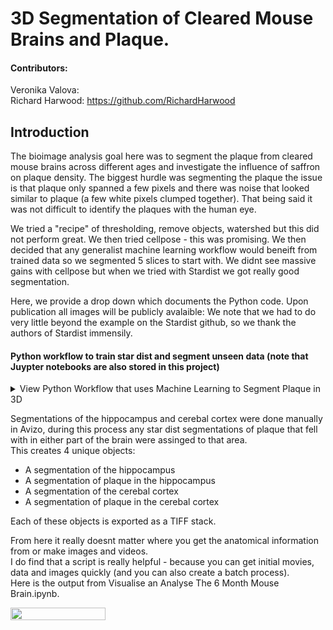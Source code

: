 # 3D Segmentation of Cleared Mouse Brains and Plaque.

#### Contributors: 
Veronika Valova:   <br>
Richard Harwood: https://github.com/RichardHarwood <br>

## Introduction
The bioimage analysis goal here was to segment the plaque from cleared mouse brains across different ages and investigate the influence of saffron on plaque density.
The biggest hurdle was segmenting the plaque the issue is that plaque only spanned a few pixels and there was noise that looked similar to plaque (a few white pixels clumped together). That being said it was not difficult to identify the plaques with the human eye. 

We tried a "recipe" of thresholding, remove objects, watershed but this did not perform great. We then tried cellpose - this was promising. We then decided that any generalist machine learning workflow would beneift from trained data so we segmented 5 slices to start with. We didnt see massive gains with cellpose but when we tried with Stardist we got really good segmentation. 

Here, we provide a drop down which documents the Python code. Upon publication all images will be publicly avalaible:
We note that we had to do very little beyond the example on the Stardist github, so we thank the authors of Stardist immensily. 

#### Python workflow to train star dist and segment unseen data (note that Juypter notebooks are also stored in this project)

<details>
<summary> View Python Workflow that uses Machine Learning to Segment Plaque in 3D </summary>
<br>

**Import packages** 
```python 
from __future__ import print_function, unicode_literals, absolute_import, division
import sys
import numpy as np
import matplotlib
matplotlib.rcParams["image.interpolation"] = None
import matplotlib.pyplot as plt
%matplotlib inline
%config InlineBackend.figure_format = 'retina'

from glob import glob
from tifffile import imread
from csbdeep.utils import Path, normalize
from csbdeep.io import save_tiff_imagej_compatible

from stardist import random_label_cmap, _draw_polygons, export_imagej_rois
from stardist.models import StarDist2D
from stardist.models import StarDist3D
import tifffile 
from skimage import img_as_uint
from skimage import (exposure, feature, filters, io, measure,
                      morphology, restoration, segmentation, transform,
                      util)
from tqdm import tqdm
from stardist import fill_label_holes, random_label_cmap, calculate_extents, gputools_available
from stardist.matching import matching, matching_dataset
from stardist.models import Config2D, StarDist2D, StarDistData2D

np.random.seed(6)
lbl_cmap = random_label_cmap()
```
**Define directories that contain images and masks and run some checks and normalistaions
*Note that the images are as a stack and the raw inage is 8 bit gray scale and the masks each plaque is a unique object)*

```python
X = sorted(glob('E:/StarDist/images/*.tif'))
Y = sorted(glob('E:/StarDist/masks/*.tif'))
assert all(Path(x).name==Path(y).name for x,y in zip(X,Y))

X = list(map(tifffile.imread,X))
Y = list(map(tifffile.imread,Y))
n_channel = 1 if X[0].ndim == 2 else X[0].shape[-1]

axis_norm = (0,1)   # normalize channels independently
# axis_norm = (0,1,2) # normalize channels jointly
if n_channel > 1:
    print("Normalizing image channels %s." % ('jointly' if axis_norm is None or 2 in axis_norm else 'independently'))
    sys.stdout.flush()

X = [normalize(x,1,99.8,axis=axis_norm) for x in tqdm(X)]
Y = [fill_label_holes(y) for y in tqdm(Y)]
```
**Split into training and testing data**

```python 
assert len(X) > 1, "not enough training data"
rng = np.random.RandomState(42)
ind = rng.permutation(len(X))
n_val = max(1, int(round(0.15 * len(ind))))
ind_train, ind_val = ind[:-n_val], ind[-n_val:]
X_val, Y_val = [X[i] for i in ind_val]  , [Y[i] for i in ind_val]
X_trn, Y_trn = [X[i] for i in ind_train], [Y[i] for i in ind_train] 
print('number of images: %3d' % len(X))
print('- training:       %3d' % len(X_trn))
print('- validation:     %3d' % len(X_val))
```
**Define a plot function**

```python
def plot_img_label(img, lbl, img_title="image", lbl_title="label", **kwargs):
    fig, (ai,al) = plt.subplots(1,2, figsize=(12,5), gridspec_kw=dict(width_ratios=(1.25,1)))
    im = ai.imshow(img, cmap='gray', clim=(0,1))
    ai.set_title(img_title)    
    fig.colorbar(im, ax=ai)
    al.imshow(lbl, cmap=lbl_cmap)
    al.set_title(lbl_title)
    plt.tight_layout()
   ```
**Plot the original image (left) and the hand segmented label (right)**

```python
i = min(9, len(X)-1)
img, lbl = X[i], Y[i]
assert img.ndim in (2,3)
img = img if (img.ndim==2 or img.shape[-1]==3) else img[...,0]
plot_img_label(img,lbl)
None;
```

<img src="REF_IMAGES/Image_Star_Dist.png" width=65% height=65%>

**Begin model setup: currently just using stardist suggestions**

```python
# 32 is a good default choice (see 1_data.ipynb)
n_rays = 32

# Use OpenCL-based computations for data generator during training (requires 'gputools')
use_gpu = False and gputools_available()

# Predict on subsampled grid for increased efficiency and larger field of view
grid = (2,2)

conf = Config2D (
    n_rays       = n_rays,
    grid         = grid,
    use_gpu      = use_gpu,
    n_channel_in = n_channel,
)
print(conf)
vars(conf)
```
**Check if GPU is avaliable and limit usage**

```python 
if use_gpu:
    from csbdeep.utils.tf import limit_gpu_memory
    # adjust as necessary: limit GPU memory to be used by TensorFlow to leave some to OpenCL-based computations
    limit_gpu_memory(0.8)
    # alternatively, try this:
    # limit_gpu_memory(None, allow_growth=True)
```

**Choose which model is the base**

```python 
model = StarDist2D(conf, name='stardist', basedir='models')
```

**Choose median object size**

```python 
median_size = calculate_extents(list(Y), np.median)
fov = np.array(model._axes_tile_overlap('YX'))
print(f"median object size:      {median_size}")
print(f"network field of view :  {fov}")
if any(median_size > fov):
    print("WARNING: median object size larger than field of view of the neural network.")
```    

**Set up data augmentgation**

```python 
def random_fliprot(img, mask): 
    assert img.ndim >= mask.ndim
    axes = tuple(range(mask.ndim))
    perm = tuple(np.random.permutation(axes))
    img = img.transpose(perm + tuple(range(mask.ndim, img.ndim))) 
    mask = mask.transpose(perm) 
    for ax in axes: 
        if np.random.rand() > 0.5:
            img = np.flip(img, axis=ax)
            mask = np.flip(mask, axis=ax)
    return img, mask 

def random_intensity_change(img):
    img = img*np.random.uniform(0.6,2) + np.random.uniform(-0.2,0.2)
    return img


def augmenter(x, y):
    """Augmentation of a single input/label image pair.
    x is an input image
    y is the corresponding ground-truth label image
    """
    x, y = random_fliprot(x, y)
    x = random_intensity_change(x)
    # add some gaussian noise
    sig = 0.02*np.random.uniform(0,1)
    x = x + sig*np.random.normal(0,1,x.shape)
    return x, y
    ```
    **Plot examples of augmented data**
    
    ```python 
    # plot some augmented examples
img, lbl = X[0],Y[0]
plot_img_label(img, lbl)
for _ in range(3):
    img_aug, lbl_aug = augmenter(img,lbl)
    plot_img_label(img_aug, lbl_aug, img_title="image augmented", lbl_title="label augmented")
    ```
    
    <img src="REF_IMAGES/Augmentt.png" width=65% height=65%>
    
    **Retrain stardist with hand segmented images**
    
    ```python 
    quick_demo = False

if quick_demo:
    print (
        "NOTE: This is only for a quick demonstration!\n"
        "      Please set the variable 'quick_demo = False' for proper (long) training.",
        file=sys.stderr, flush=True
    )
    model.train(X_trn, Y_trn, validation_data=(X_val,Y_val), augmenter=augmenter,
                epochs=2, steps_per_epoch=10)

    print("====> Stopping training and loading previously trained demo model from disk.", file=sys.stderr, flush=True)
    model = StarDist2D.from_pretrained('2D_demo')
else:
    model.train(X_trn, Y_trn, validation_data=(X_val,Y_val), augmenter=augmenter,  epochs=400)
None;
```
  
   **Investigate on some training data**
   
   ```python 
   Y_val_pred = [model.predict_instances(x, n_tiles=model._guess_n_tiles(x), show_tile_progress=False)[0]
              for x in tqdm(X_val)]
   plot_img_label(X_val[0],Y_val[0], lbl_title="label GT")
   plot_img_label(X_val[0],Y_val_pred[0], lbl_title="label Pred")  
   ```
   <img src="REF_IMAGES/pred.png" width=65% height=65%>
   
   ### Use this model on a whole cleared mousebrain 
   
   **Load in an imgage (here we use 6 month old)**
   
```python 
   X=tifffile.imread('E:\\VV_STEP1\\6_Month_50perc_Reduced_1080x1280.tif')
   patches=X
```
   **Run star dist on every slice using a for loop**
  
  ```python 
  predicted_patches = []

for i in range(patches.shape[0]):
        single_patch = patches[i]
        img = normalize(single_patch, 1,99.8, axis=axis_norm)
        labels, details = model.predict_instances(img)
        predicted_patches.append(labels)
  
  predicted_patches = np.array(predicted_patches)
  star_dist_binary= (predicted_patches>1).astype(int)
  ```
  
  **Export the segmentation**
  ```python 
  io.imsave('E:\\VV_STEP1\\STARDIST_BINARY_OUT_6_Month_50perc_Reduced_1080x1280.tiff', img_as_uint(star_dist_binary))
  ```
 
  </details>
  
  Segmentations of the hippocampus and cerebal cortex were done manually in Avizo, during this process any star dist segmentations of plaque that fell with in either part of the brain were assinged to that area.
  <br>
  This creates 4 unique objects:<br>
   * A segmentation of the hippocampus
   * A segmentation of plaque in the hippocampus 
   * A segmentation of the cerebal cortex
   * A segmentation of plaque in the cerebal cortex 

Each of these objects is exported as a TIFF stack.

From here it really doesnt matter where you get the anatomical information from or make images and videos. <br>
I do find that a script is really helpful - because you can get initial movies, data and images quickly (and you can also create a batch process).<br>
Here is the output from Visualise an Analyse The 6 Month Mouse Brain.ipynb. <br>

<img src="REF_IMAGES/6_Month_Brainbrain_MOVIE_GIF.gif" width=55% height=55%>
  
